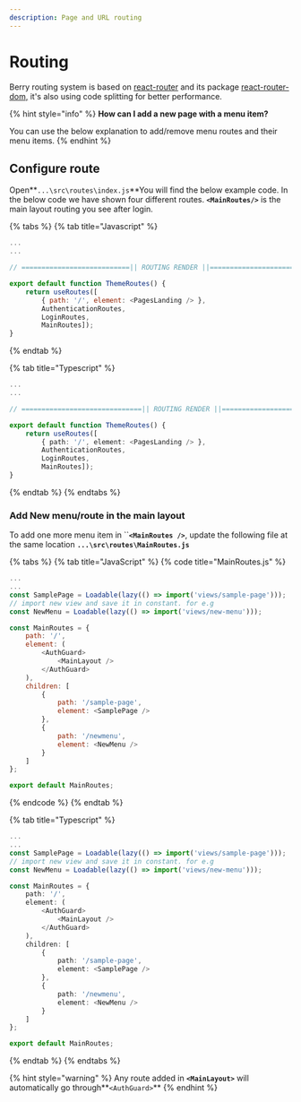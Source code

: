 ```yaml
---
description: Page and URL routing
---
```


# Routing

Berry routing system is based on [react-router](https://reacttraining.com/react-router/) and its package [react-router-dom,](https://reacttraining.com/react-router/web/guides/quick-start) it's also using code splitting for better performance.

{% hint style="info" %}
**How can I add a new page with a menu item?**

You can use the below explanation to add/remove menu routes and their menu items.
{% endhint %}

## Configure route

Open**`...\src\routes\index.js`**You will find the below example code. In the below code we have shown four different routes. **`<MainRoutes/>`** is the main layout routing you see after login.

{% tabs %}
{% tab title="Javascript" %}
```javascript
...
...

// ===========================|| ROUTING RENDER ||=========================== //

export default function ThemeRoutes() {
    return useRoutes([
        { path: '/', element: <PagesLanding /> }, 
        AuthenticationRoutes, 
        LoginRoutes, 
        MainRoutes]);
}

```
{% endtab %}

{% tab title="Typescript" %}
```typescript
...
...

// ==============================|| ROUTING RENDER ||======================== //

export default function ThemeRoutes() {
    return useRoutes([
        { path: '/', element: <PagesLanding /> }, 
        AuthenticationRoutes, 
        LoginRoutes, 
        MainRoutes]);
}

```
{% endtab %}
{% endtabs %}

### Add New menu/route in the main layout

To add one more menu item in ``**`<MainRoutes />`**, update the following file at the same location **`...\src\routes\MainRoutes.js`**

{% tabs %}
{% tab title="JavaScript" %}
{% code title="MainRoutes.js" %}
```javascript
...
...
const SamplePage = Loadable(lazy(() => import('views/sample-page')));
// import new view and save it in constant. for e.g
const NewMenu = Loadable(lazy(() => import('views/new-menu')));

const MainRoutes = {
    path: '/',
    element: (
        <AuthGuard>
            <MainLayout />
        </AuthGuard>
    ),
    children: [
        {
            path: '/sample-page',
            element: <SamplePage />
        },
        {
            path: '/newmenu',
            element: <NewMenu />
        }
    ]
};

export default MainRoutes;

```
{% endcode %}
{% endtab %}

{% tab title="Typescript" %}
```typescript
...
...
const SamplePage = Loadable(lazy(() => import('views/sample-page')));
// import new view and save it in constant. for e.g
const NewMenu = Loadable(lazy(() => import('views/new-menu')));

const MainRoutes = {
    path: '/',
    element: (
        <AuthGuard>
            <MainLayout />
        </AuthGuard>
    ),
    children: [
        {
            path: '/sample-page',
            element: <SamplePage />
        },
        {
            path: '/newmenu',
            element: <NewMenu />
        }
    ]
};

export default MainRoutes;

```
{% endtab %}
{% endtabs %}

{% hint style="warning" %}
Any route added in **`<MainLayout>`** will automatically go through**`<AuthGuard>`**
{% endhint %}

